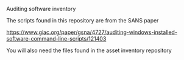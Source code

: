 Auditing software inventory

The scripts found in this repository are from the SANS paper

https://www.giac.org/paper/gsna/4727/auditing-windows-installed-software-command-line-scripts/121403

You will also need the files found in the asset inventory repository
